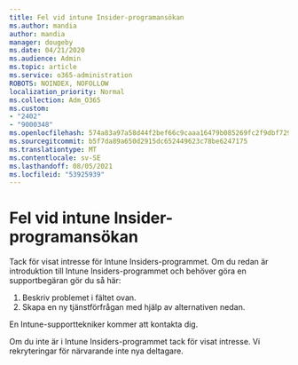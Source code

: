 ```yaml
---
title: Fel vid intune Insider-programansökan
ms.author: mandia
author: mandia
manager: dougeby
ms.date: 04/21/2020
ms.audience: Admin
ms.topic: article
ms.service: o365-administration
ROBOTS: NOINDEX, NOFOLLOW
localization_priority: Normal
ms.collection: Adm_O365
ms.custom:
- "2402"
- "9000348"
ms.openlocfilehash: 574a83a97a58d44f2bef66c9caaa16479b085269fc2f9dbf729a23ca8d37bba6
ms.sourcegitcommit: b5f7da89a650d2915dc652449623c78be6247175
ms.translationtype: MT
ms.contentlocale: sv-SE
ms.lasthandoff: 08/05/2021
ms.locfileid: "53925939"
---
```

# <a name="intune-insider-bug-filing"></a>Fel vid intune Insider-programansökan

Tack för visat intresse för Intune Insiders-programmet. Om du redan är introduktion till Intune Insiders-programmet och behöver göra en supportbegäran gör du så här:

1. Beskriv problemet i fältet ovan.
2. Skapa en ny tjänstförfrågan med hjälp av alternativen nedan.

En Intune-supporttekniker kommer att kontakta dig.

Om du inte är i Intune Insiders-programmet tack för visat intresse. Vi rekryteringar för närvarande inte nya deltagare.
